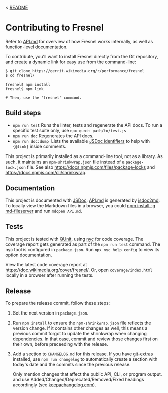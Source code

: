 < [README](./README.md)

# Contributing to Fresnel

Refer to [API.md](./API.md) for overview of how Fresnel works
internally, as well as function-level documentation.

To contribute, you'll want to install Fresnel directly from the
Git repository, and create a dynamic link for easy use from the
command-line:

```
$ git clone https://gerrit.wikimedia.org/r/performance/fresnel
$ cd fresnel/

fresnel$ npm install
fresnel$ npm link

# Then, use the 'fresnel' command.
```

## Build steps

* `npm run test`
  Runs the linter, tests and regenerate the API docs.
  To run a specific test suite only, use `npx qunit path/to/test.js`
* `npm run doc`
  Regenerates the API docs.
* `npm run doc:dump`
  Lists the available [JSDoc identifiers](https://github.com/jsdoc2md/jsdoc-to-markdown/wiki/Listing-namepaths) to help with `{@link}` inside comments.

This project is primarily installed as a command-line tool, not as a library.
As such, it maintains an `npm-shrinkwrap.json` file instead of a `package-lock.json` file.
See also <https://docs.npmjs.com/files/package-locks> and <https://docs.npmjs.com/cli/shrinkwrap>.

## Documentation

This project is documented with [JSDoc](http://usejsdoc.org/). [API.md](./API.md) is generated by [jsdoc2md](https://github.com/jsdoc2md/jsdoc-to-markdown/wiki). To locally view the Markdown files in a browser, you could [npm install -g md-fileserver](https://www.npmjs.com/package/md-fileserver) and  run `mdopen API.md`.

## Tests

This project is tested with [QUnit](https://api.qunitjs.com/assert/), using [nyc](https://istanbul.js.org/) for code coverage. The coverage report gets generated as part of the `npm run test` command. The nyc tool is configured in `package.json`. Run `npx nyc help config` to view its option documentation.

View the latest code coverage report at <https://doc.wikimedia.org/cover/fresnel/>. Or, open `coverage/index.html` locally in a browser after running the tests.

## Release

To prepare the release commit, follow these steps:

1. Set the next version in `package.json`.
2. Run `npm install` to ensure the `npm-shrinkwrap.json` file reflects the version change.
   If it contains other changes as well, this means a previous commit forgot to update
   the shrinkwrap when changing dependencies. In that case, commit and review those changes
   first on their own, before preceeding with the release.
3. Add a section to `CHANGELOG.md` for this release. If you have [git-extras](https://github.com/tj/git-extras)
   installed, use `npm run changelog` to automatically create a section with today's date and the commits
   since the previous release.

   Only mention changes that affect the public API, CLI, or program output.
   and use Added/Changed/Deprecated/Removed/Fixed headings accordingly (see [keepachangelog.com](https://keepachangelog.com/en/1.0.0/)).
